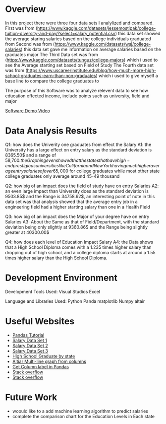 # Overview
In this project there were three four data sets I analylized and compared.
First was from (https://www.kaggle.com/datasets/jessemostipak/college-tuition-diversity-and-pay/?select=salary_potential.csv)  this data set showed the average staring salaries based on the college individuals graduated from
Second was from (https://www.kaggle.com/datasets/wsj/college-salaries) this data set gave me information on average salaries based on the graduates major
The Third Data set was from (https://www.kaggle.com/datasets/tunguz/college-majors) which i used to see the Average starting set based on Field of Study
The Fourth data set was from (https://www.uscareerinstitute.edu/blog/how-much-more-high-school-graduates-earn-than-non-graduates) which i used to give myself a base line to compare the college graduates to 

The purpose of this Software was to analyze relevent data to see how education effected income, include points such as university, field and major 



[Software Demo Video](https://youtu.be/sYnkvQhfzY4)

# Data Analysis Results

Q1: how does the Univerity one graduates from effect the Salary
A1: the University has a large effect on entry salary as the standard deviation is 8365.50$ and a range of 58,700$. the Graphing even showed that the states that have high-end prestigious universities like California and New York having much higher average entry salaries of over 65,000$ for college graduates while most other state college graduates only average around 45-49 thousand

Q2: how big of an impact does the field of study have on entry Salaries 
A2: an even large impact than University does as the standard deviation is 9503.85$ and the Range is 34758.62$, an interesting point of note in this data set was that analysis showed that the average entry job in a engineering field had a higher starting salary than one in a Health Field

Q3: how big of an impact does the Major of your degree have on entry Salaries 
A3: About the Same as that of Field/Department, with the standard deviation being only slightly at 9360.86$ and the Range being slightly greater at 40300.00$ 

Q4: how does each level of Education Impact Salary
A4: the Data shows that a High School Diploma comes with a 1.235 times higher salary than dropping out of high school, and a college diploma starts at around a 1.55 times higher salary than the High School Diploma.


# Development Environment

Development Tools Used: 
Visual Studios
Excel

Language and Libraries Used: 
Python
Panda
matplotlib
Numpy
altair

# Useful Websites

* [Pandas Tutorial](https://pandas.pydata.org/docs/getting_started/intro_tutorials/index.html)
* [Salary Data Set 1](https://www.kaggle.com/datasets/jessemostipak/college-tuition-diversity-and-pay/?select=salary_potential.csv)
* [Salary Data Set 2](https://www.kaggle.com/datasets/wsj/college-salaries)
* [Salary Data Set 3](https://www.kaggle.com/datasets/tunguz/college-majors)
* [High School Graduate by state](https://www.uscareerinstitute.edu/blog/how-much-more-high-school-graduates-earn-than-non-graduates)
* [Altiar Multi-line graph from columns](https://github.com/altair-viz/altair/issues/968)
* [Get Column label in Pandas](https://www.boardinfinity.com/blog/how-to-get-column-names-in-pandas/#:~:text=pandas%20Get%20Column%20Names,using%20the%20print()%20statement.)
* [Stack overflow](https://stackoverflow.com/questions/19523277/renaming-column-names-in-pandas-groupby-function)
* [Stack overflow](https://stackoverflow.com/questions/46938572/pandas-groupby-mean-into-a-dataframe)

# Future Work
* woould like to a add machine learning algorithm to predict salaries
* complete the comparison chart for the Education Levels in Each state